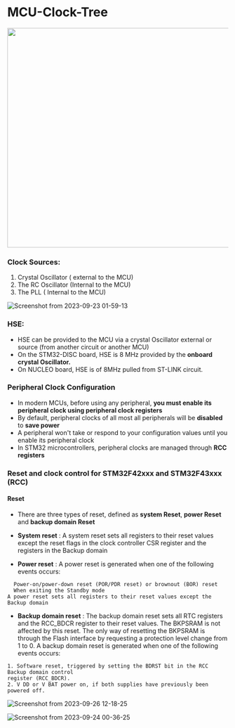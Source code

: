 # MCU-Clock-Tree


<p align="center"> <img width="600" height="500" src="https://github.com/PranabNandy/MCU-Driver-Development/assets/80820274/3f694a66-af48-4d38-9cc3-4a014b02aacc"  /> </p>

### Clock Sources:
1) Crystal Oscillator ( external to the MCU)
2) The RC Oscillator (Internal to the MCU)
3) The PLL ( Internal to the MCU)

![Screenshot from 2023-09-23 01-59-13](https://github.com/PranabNandy/MCU-Driver-Development/assets/80820274/81f403a1-7b06-4581-91cc-e7b080e70726)

### HSE:
-  HSE can be provided to the MCU via a crystal Oscillator external or source (from another circuit or another MCU) 
-  On the STM32-DISC board, HSE is 8 MHz provided by the **onboard crystal Oscillator.**
-  On NUCLEO board,  HSE is of 8MHz pulled from ST-LINK circuit.

### Peripheral Clock Configuration
-  In modern MCUs, before using any peripheral, **you must enable its peripheral clock using peripheral clock registers**
-  By default, peripheral clocks of all most all peripherals will be **disabled** to **save power**
-  A peripheral won't take or respond to your configuration values until you enable its peripheral clock 
- In STM32 microcontrollers, peripheral clocks are managed through **RCC registers** 
### Reset and clock control for STM32F42xxx and STM32F43xxx (RCC)
#### Reset
-  There are three types of reset, defined as **system Reset**, **power Reset** and **backup domain Reset**

- **System reset** : A system reset sets all registers to their reset values except the reset flags in the clock controller CSR register and the registers in the Backup domain
- **Power reset** : A power reset is generated when one of the following events occurs:
```
  Power-on/power-down reset (POR/PDR reset) or brownout (BOR) reset
  When exiting the Standby mode
A power reset sets all registers to their reset values except the Backup domain
```
- **Backup domain reset** : The backup domain reset sets all RTC registers and the RCC_BDCR register to their reset values. The BKPSRAM is not affected by this reset. The only way of resetting the BKPSRAM is through the Flash interface by requesting a protection level change from 1 to 0.
A backup domain reset is generated when one of the following events occurs:
```
1. Software reset, triggered by setting the BDRST bit in the RCC Backup domain control
register (RCC_BDCR).
2. V DD or V BAT power on, if both supplies have previously been powered off.
```
![Screenshot from 2023-09-26 12-18-25](https://github.com/PranabNandy/MCU-Driver-Development/assets/80820274/e7ae4cd3-18cc-46c1-86d7-8a5e5b76b8d9)

![Screenshot from 2023-09-24 00-36-25](https://github.com/PranabNandy/MCU-Driver-Development/assets/80820274/8f7d0cf6-bea5-412c-9b0a-ca447a826cd8)
